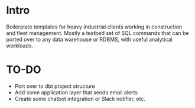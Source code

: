 # Intro
Boilerplate templates for heavy industrial clients working in construction and fleet management.
Mostly a testbed set of SQL commands that can be ported over to any data warehouse or RDBMS, with
useful analytical workloads.

# TO-DO
- Port over to dbt project structure
- Add some application layer that sends email alerts
- Create some chatbot integration or Slack notifier, etc.
